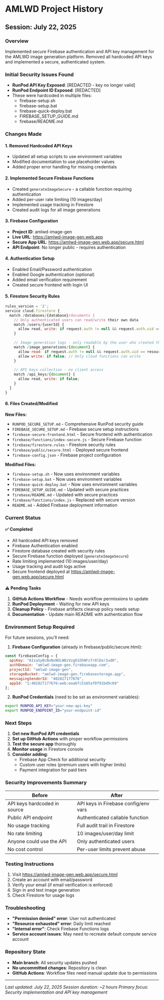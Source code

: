 # AMLWD Project History

## Session: July 22, 2025

### Overview
Implemented secure Firebase authentication and API key management for the AMLWD image generation platform. Removed all hardcoded API keys and implemented a secure, authenticated system.

### Initial Security Issues Found
- **RunPod API Key Exposed**: [REDACTED - key no longer valid]
- **RunPod Endpoint ID Exposed**: [REDACTED]
- These were hardcoded in multiple files:
  - firebase-setup.sh
  - firebase-setup.bat
  - firebase-quick-deploy.bat
  - FIREBASE_SETUP_GUIDE.md
  - firebase/README.md

### Changes Made

#### 1. **Removed Hardcoded API Keys**
- Updated all setup scripts to use environment variables
- Modified documentation to use placeholder values
- Added proper error handling for missing credentials

#### 2. **Implemented Secure Firebase Functions**
- Created `generateImageSecure` - a callable function requiring authentication
- Added per-user rate limiting (10 images/day)
- Implemented usage tracking in Firestore
- Created audit logs for all image generations

#### 3. **Firebase Configuration**
- **Project ID**: amlwd-image-gen
- **Live URL**: https://amlwd-image-gen.web.app
- **Secure App URL**: https://amlwd-image-gen.web.app/secure.html
- **API Endpoint**: No longer public - requires authentication

#### 4. **Authentication Setup**
- Enabled Email/Password authentication
- Enabled Google authentication (optional)
- Added email verification requirement
- Created secure frontend with login UI

#### 5. **Firestore Security Rules**
```javascript
rules_version = '2';
service cloud.firestore {
  match /databases/{database}/documents {
    // Only authenticated users can read/write their own data
    match /users/{userId} {
      allow read, write: if request.auth != null && request.auth.uid == userId;
    }
    
    // Image generation logs - only readable by the user who created them
    match /image_generations/{document} {
      allow read: if request.auth != null && request.auth.uid == resource.data.userId;
      allow write: if false; // Only cloud functions can write
    }
    
    // API keys collection - no client access
    match /api_keys/{document} {
      allow read, write: if false;
    }
  }
}
```

#### 6. **Files Created/Modified**

**New Files:**
- `RUNPOD_SECURE_SETUP.md` - Comprehensive RunPod security guide
- `FIREBASE_SECURE_SETUP.md` - Firebase secure setup instructions
- `firebase-secure-frontend.html` - Secure frontend with authentication
- `firebase/functions/index-secure.js` - Secure Firebase function
- `firebase/firestore.rules` - Firestore security rules
- `firebase/public/secure.html` - Deployed secure frontend
- `firebase-config.json` - Firebase project configuration

**Modified Files:**
- `firebase-setup.sh` - Now uses environment variables
- `firebase-setup.bat` - Now uses environment variables
- `firebase-quick-deploy.bat` - Now uses environment variables
- `FIREBASE_SETUP_GUIDE.md` - Updated with secure practices
- `firebase/README.md` - Updated with secure practices
- `firebase/functions/index.js` - Replaced with secure version
- `README.md` - Added Firebase deployment information

### Current Status

#### ✅ Completed
- All hardcoded API keys removed
- Firebase Authentication enabled
- Firestore database created with security rules
- Secure Firebase function deployed (`generateImageSecure`)
- Rate limiting implemented (10 images/user/day)
- Usage tracking and audit logs active
- Secure frontend deployed at https://amlwd-image-gen.web.app/secure.html

#### ⚠️ Pending Tasks
1. **GitHub Actions Workflow** - Needs workflow permissions to update
2. **RunPod Deployment** - Waiting for new API keys
3. **Cleanup Policy** - Firebase artifacts cleanup policy needs setup
4. **Documentation** - Update main README with authentication flow

### Environment Setup Required

For future sessions, you'll need:

1. **Firebase Configuration** (already in firebase/public/secure.html):
```javascript
const firebaseConfig = {
  apiKey: "AIzaSyBcNvNxNOLW8zVzgO1OhNFzfr0lDor3ud0",
  authDomain: "amlwd-image-gen.firebaseapp.com",
  projectId: "amlwd-image-gen",
  storageBucket: "amlwd-image-gen.firebasestorage.app",
  messagingSenderId: "402827177676",
  appId: "1:402827177676:web:eaa6fc5165af0f91bd9c69"
};
```

2. **RunPod Credentials** (need to be set as environment variables):
```bash
export RUNPOD_API_KEY="your-new-api-key"
export RUNPOD_ENDPOINT_ID="your-endpoint-id"
```

### Next Steps

1. **Get new RunPod API credentials**
2. **Set up GitHub Actions** with proper workflow permissions
3. **Test the secure app** thoroughly
4. **Monitor usage** in Firestore console
5. **Consider adding**:
   - Firebase App Check for additional security
   - Custom user roles (premium users with higher limits)
   - Payment integration for paid tiers

### Security Improvements Summary

| Before | After |
|--------|-------|
| API keys hardcoded in source | API keys in Firebase config/env vars |
| Public API endpoint | Authenticated callable function |
| No usage tracking | Full audit trail in Firestore |
| No rate limiting | 10 images/user/day limit |
| Anyone could use the API | Only authenticated users |
| No cost control | Per-user limits prevent abuse |

### Testing Instructions

1. Visit https://amlwd-image-gen.web.app/secure.html
2. Create an account with email/password
3. Verify your email (if email verification is enforced)
4. Sign in and test image generation
5. Check Firestore for usage logs

### Troubleshooting

- **"Permission denied" error**: User not authenticated
- **"Resource exhausted" error**: Daily limit reached
- **"Internal error"**: Check Firebase Functions logs
- **Service account issues**: May need to recreate default compute service account

### Repository State

- **Main branch**: All security updates pushed
- **No uncommitted changes**: Repository is clean
- **GitHub Actions**: Workflow files need manual update due to permissions

---

*Last updated: July 22, 2025*
*Session duration: ~2 hours*
*Primary focus: Security implementation and API key management*